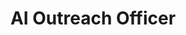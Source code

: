 ---
name: "Mat Ruiz"
title: "AI Outreach Officer"
group: "member"
graduating_year: 2024
img: "matruiz.jpg"
email: "matruizofficial@gmail.com"
github: "matruiz"
---